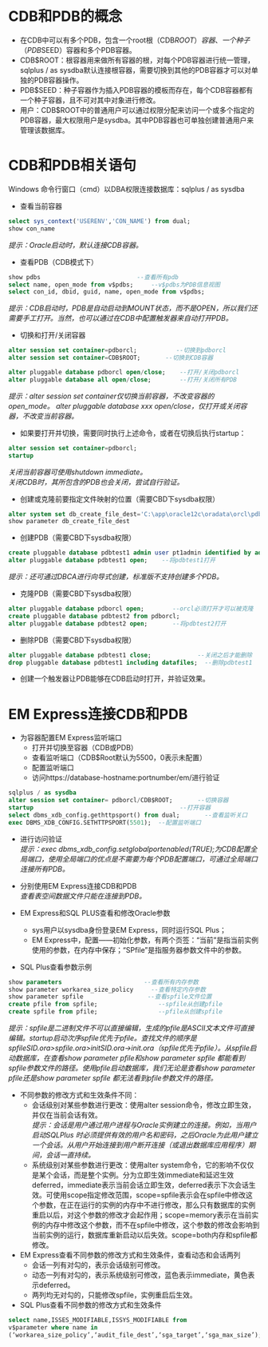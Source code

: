 # CDB和PDB的概念
- 在CDB中可以有多个PDB，包含一个root根（CDB$ROOT）容器、一个种子（PDB$SEED）容器和多个PDB容器。
- CDB$ROOT：根容器用来做所有容器的根，对每个PDB容器进行统一管理，sqlplus / as sysdba默认连接根容器，需要切换到其他的PDB容器才可以对单独的PDB容器操作。
- PDB$SEED：种子容器作为插入PDB容器的模板而存在，每个CDB容器都有一个种子容器，且不可对其中对象进行修改。
- 用户：CDB$ROOT中的普通用户可以通过权限分配来访问一个或多个指定的PDB容器，最大权限用户是sysdba。其中PDB容器也可单独创建普通用户来管理该数据库。
# CDB和PDB相关语句
Windows 命令行窗口（cmd）以DBA权限连接数据库：sqlplus / as sysdba
- 查看当前容器
```sql
select sys_context('USERENV','CON_NAME') from dual;  
show con_name
```   
*提示：Oracle启动时，默认连接CDB容器。*
- 查看PDB（CDB模式下）
```sql
show pdbs                           --查看所有pdb
select name, open_mode from v$pdbs;     --v$pdbs为PDB信息视图
select con_id, dbid, guid, name, open_mode from v$pdbs;
```
*提示：CDB启动时，PDB是自动启动到MOUNT状态，而不是OPEN，所以我们还需要手工打开。当然，也可以通过在CDB中配置触发器来自动打开PDB。*
- 切换和打开/关闭容器
```sql
alter session set container=pdborcl;           --切换到pdborcl
alter session set container=CDB$ROOT;       --切换到CDB容器

alter pluggable database pdborcl open/close;    --打开/关闭pdborcl
alter pluggable database all open/close;        --打开/关闭所有PDB
```
*提示：alter session set container仅切换当前容器，不改变容器的open_mode。
alter pluggable database xxx open/close，仅打开或关闭容器，不改变当前容器。*
- 如果要打开并切换，需要同时执行上述命令，或者在切换后执行startup：
```sql
alter session set container=pdborcl;
startup
```
*关闭当前容器可使用shutdown immediate。*  
*关闭CDB时，其所包含的PDB也会关闭，尝试自行验证。*  
- 创建或克隆前要指定文件映射的位置（需要CBD下sysdba权限）
```sql
alter system set db_create_file_dest='C:\app\oracle12c\oradata\orcl\pdbtest1';    --文件夹需存在
show parameter db_create_file_dest
```
- 创建PDB（需要CBD下sysdba权限）
```sql
create pluggable database pdbtest1 admin user pt1admin identified by admin;
alter pluggable database pdbtest1 open;    --将pdbtest1打开
```
*提示：还可通过DBCA进行向导式创建，标准版不支持创建多个PDB。*
- 克隆PDB（需要CBD下sysdba权限）
```sql
alter pluggable database pdborcl open;        --orcl必须打开才可以被克隆
create pluggable database pdbtest2 from pdborcl;
alter pluggable database pdbtest2 open;       --将pdbtest2打开
```
- 删除PDB（需要CBD下sysdba权限）
```sql
alter pluggable database pdbtest1 close;             --关闭之后才能删除
drop pluggable database pdbtest1 including datafiles;  --删除pdbtest1
```
- 创建一个触发器让PDB能够在CDB启动时打开，并验证效果。

# EM Express连接CDB和PDB
- 为容器配置EM Express监听端口
    - 打开并切换至容器（CDB或PDB）
    - 查看监听端口（CDB$Root默认为5500，0表示未配置）
    - 配置监听端口
    - 访问https://database-hostname:portnumber/em/进行验证
```sql
sqlplus / as sysdba
alter session set container= pdborcl/CDB$ROOT;       --切换容器
startup                                         --打开容器
select dbms_xdb_config.gethttpsport() from dual;       --查看监听关口
exec DBMS_XDB_CONFIG.SETHTTPSPORT(5501);  --配置监听端口
```
- 进行访问验证  
*提示：exec dbms_xdb_config.setglobalportenabled(TRUE);为CDB配置全局端口，使用全局端口的优点是不需要为每个PDB配置端口，可通过全局端口连接所有PDB。*
- 分别使用EM Express连接CDB和PDB  
*查看表空间数据文件只能在连接到PDB。*
- EM Express和SQL PLUS查看和修改Oracle参数
    - sys用户以sysdba身份登录EM Express，同时运行SQL Plus；
    - EM Express中，配置——初始化参数，有两个页签：“当前”是指当前实例使用的参数，在内存中保存；“SPfile”是指服务器参数文件中的参数。  

- SQL Plus查看参数示例
```sql
show parameters                       --查看所有内存参数
show parameter workarea_size_policy     --查看特定内存参数
show parameter spfile                  --查看spfile文件位置
create pfile from spfile;                 --spfile从创建pfile
create spfile from pfile;                 --pfile从创建spfile
```
*提示：spfile是二进制文件不可以直接编辑，生成的pfile是ASCII文本文件可直接编辑。startup启动次序spfile优先于pfile。查找文件的顺序是spfileSID.ora>spfile.ora>initSID.ora->init.ora（spfile优先于pfile）。从spfile启动数据库，在查看show parameter pfile和show parameter spfile 都能看到spfile参数文件的路径。使用pfile启动数据库，我们无论是查看show parameter pfile还是show parameter spfile 都无法看到pfile参数文件的路径。*  
- 不同参数的修改方式和生效条件不同：
    - 会话级别对某些参数进行更改：使用alter session命令，修改立即生效，并仅在当前会话有效。  
    *提示：会话是用户通过用户进程与Oracle实例建立的连接。例如，当用户启动SQLPlus 时必须提供有效的用户名和密码，之后Oracle为此用户建立一个会话。从用户开始连接到用户断开连接（或退出数据库应用程序）期间，会话一直持续。*
    - 系统级别对某些参数进行更改：使用alter system命令，它的影响不仅仅是某个会话，而是整个实例。分为立即生效immediate和延迟生效deferred，immediate表示当前会话立即生效，deferred表示下次会话生效。可使用scope指定修改范围，scope=spfile表示会在spfile中修改这个参数，在正在运行的实例的内存中不进行修改，那么只有数据库的实例重启以后，对这个参数的修改才会起作用；scope=memory表示在当前实例的内存中修改这个参数，而不在spfile中修改，这个参数的修改会影响到当前实例的运行，数据库重新启动以后失效。scope=both内存和spfile都修改。
- EM Express查看不同参数的修改方式和生效条件，查看动态和会话两列
    - 会话一列有对勾的，表示会话级别可修改。
    - 动态一列有对勾的，表示系统级别可修改，蓝色表示immediate，黄色表示deferred。
    - 两列均无对勾的，只能修改spfile，实例重启后生效。
- SQL Plus查看不同参数的修改方式和生效条件
```sql
select name,ISSES_MODIFIABLE,ISSYS_MODIFIABLE from
v$parameter where name in
(‘workarea_size_policy’,‘audit_file_dest’,‘sga_target’,‘sga_max_size’);
```
